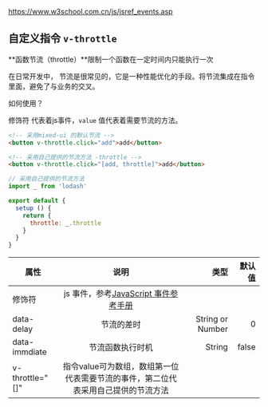 https://www.w3school.com.cn/js/jsref_events.asp
## 自定义指令 `v-throttle`

**函数节流（throttle）**限制一个函数在一定时间内只能执行一次

在日常开发中， 节流是很常见的，它是一种性能优化的手段。将节流集成在指令里面，避免了与业务的交叉。

如何使用？

修饰符 代表着js事件，`value` 值代表着需要节流的方法。
```html
<!-- 采用mixed-ui 的默认节流 -->
<button v-throttle.click="add">add</button>

<!-- 采用自己提供的节流方法 -throttle -->
<button v-throttle.click="[add, throttle]">add</button>
```
```js
// 采用自己提供的节流方法
import _ from 'lodash'

export default {
  setup () {
    return {
      throttle: _.throttle
    }
  }
}
```

| 属性        | 说明           | 类型  | 默认值  |
| ------------- |:-------------:| -----:| ------:|
| 修饰符      | js 事件，参考[JavaScript 事件参考手册](https://www.w3school.com.cn/js/jsref_events.asp) |  |        |
| data-delay      | 节流的差时 | String or Number |  0      |
| data-immdiate      | 节流函数执行时机 | String |  false      |
|  v-throttle="[]" | 指令value可为数组，数组第一位代表需要节流的事件，第二位代表采用自己提供的节流方法 |    |       |